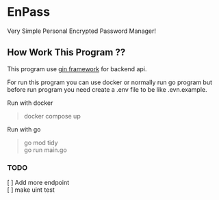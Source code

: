 # EnPass

Very Simple Personal Encrypted Password Manager!

## How Work This Program ??

This program use [gin framework](https://gin-gonic.com/) for backend api.

For run this program you can use docker or normally run go program but before run program you need create a .env file to be like .evn.example.

Run with docker
> docker compose up

Run with go
> go mod tidy  
> go run main.go

### TODO

[ ] Add more endpoint  
[ ] make uint test

